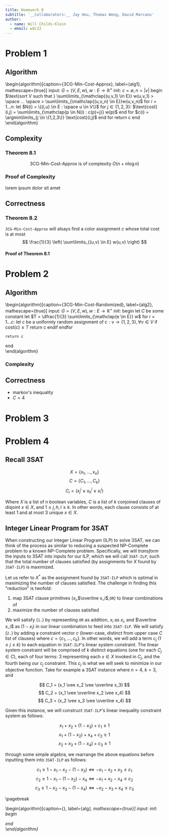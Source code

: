 ```yaml
---
title: Homework 8
subtitle: '__Collaborators:__ Jay Hou, Thomas Weng, David Marcano'
author: 
  - name: Will Childs-Klein
  - email: wdc22
---
```




# Problem 1

## Algorithm

\begin{algorithm}[caption={3CG-Min-Cost-Approx}, label={alg1}, mathescape={true}]
  input: $G = (V,E,w), w: E \rightarrow \mathbb{R}^+$
  init: $c = \emptyset, n = |v|$
  begin
    $\text{sort V such that } \sum\limits_{\mathclap{(u,v_1) \in E}} w(u,v_1) > \space ... \space > \sum\limits_{\mathclap{(u,v_n) \in E}}w(u,v_n)$
    for $i = 1...n$:
      let $N(i) = \{(i,u) \in E : \space u \in V\}$
      for $j \in \{1,2,3\}$:
        $\text{cost}(i,j) = \sum\limits_{\mathclap{p \in N(i) : c(p)=j}} w(p)$
      end for
      $c(i) = \argmin\limits_{j \in \{1,2,3\}} \text{cost}(i,j)$
    end for
    return c
  end
\end{algorithm}

## Complexity

### Theorem 8.1
$$ \text{3CG-Min-Cost-Approx is of complexity } O(n + n \log n) $$

### Proof of Complexity
lorem ipsum dolor sit amet


## Correctness

### Theorem 8.2
`3CG-Min-Cost-Approx` will alsays find a color assignment $c$ whose total cost is at most
$$ \frac{1}{3} \left( \sum\limits_{(u,v) \in E} w(u,v) \right) $$

#### Proof of Theorem 8.1




# Problem 2

## Algorithm

\begin{algorithm}[caption={3CG-Min-Cost-Randomized}, label={alg2}, mathescape={true}]
  input: $G = (V,E,w), w: E \rightarrow \mathbb{R}^+$
  init:
  begin
    let $C$ be some constant
    let $T = \dfrac{1}{3} \sum\limits_{\mathclap{e \in E}} w$
    for $i = 1...c$:
      let $c$ be a uniformly random assignment of $c: v \rightarrow \{1,2,3\}, \forall v \in V$
      if $\text{cost(c)} \leq T$
        return c
      endif
    endfor

    return c
  end       
\end{algorithm}

### Complexity
   

## Correctness
  - markov's inequality
  - $C = 4$



# Problem 3





# Problem 4

## Recall 3SAT
$$ X = \{x_1,...,x_n\} $$
$$ C = \{C_1,...,C_k\} $$
$$ C_i = (x^i_j \vee x^i_h \vee x^i_l) $$

Where $X$ is a list of n boolean variables, $C$ is a list of $k$ conjoined clauses of disjoint $x \in X$, and $1 \leq j,h,l \leq k$. In other words, each clause consists of at least 1 and at most 3 unique $x \in X$. 


## Integer Linear Program for 3SAT
When constructing our Integer Linear Program (ILP) to solve 3SAT, we can think of the process as similar to reducing a suspected NP-Complete problem to a known NP-Complete problem. Specifically, we will *transform* the inputs to 3SAT into inputs for our ILP, which we will call `3SAT-ILP`, such that the total number of clauses satisfied (by assignments for $X$ found by `3SAT-ILP`) is maximized.

Let us refer to $X^*$ as the assignment found by `3SAT-ILP` which is optimal in maximizing the number of clauses satisfied. The challenge in finding this "reduction" is twofold:

  1. map 3SAT clause primitives ($x_i$,$\overline x_i$,`OR`) to linear combinations of 
  2. maximize the number of clauses satisfied

We will satisfy (`1.`) by representing `OR` as addition, $x_i$ as $x_i$, and $\overline x_i$ as $(1 - x_i)$ in our linear combination to feed into `3SAT-ILP`. We will satisfy (`2.`) by adding a constraint vector $c$ (lower-case, distinct from upper case $C$ list of clauses) where $c = \{c_1,...,c_k\}$. In other words, we will add a term $c_j$ ($1 \leq j \leq k$) to each equation in `3SAT-ILP`'s linear system constraint. The linear system constraint will be comprised of $k$ distinct equations (one for each $C_j \in C$), each of four terms: 3 representing each $x \in X$ invoked in $C_j$, and the fourth being our $c_j$ constraint. This $c_j$ is what we will seek to minimize in our objective function. Take for example a 3SAT instance where $n = 4$, $k = 3$, and

$$ C_1 = (x_1 \vee x_2 \vee \overline x_3)  $$
$$ C_2 = (x_1 \vee \overline x_2 \vee x_4)  $$
$$ C_3 = (x_2 \vee x_3 \vee \overline x_4)  $$

Given this instance, we will construct `3SAT-ILP`'s linear inequality constraint system as follows:

$$ x_1 + x_2 + (1 - x_3) + c_1 \geq 1 $$
$$ x_1 + (1 - x_2) + x_4 + c_2 \geq 1 $$
$$ x_2 + x_3 + (1 - x_4) + c_3 \geq 1 $$

through some simple algebra, we rearrange the above equations before inputting them into `3SAT-ILP` as follows:

$$ c_1 \geq 1 - x_1 - x_2 - (1 - x_3) \Leftrightarrow -x_1 - x_2 + x_3 \leq c_1 $$
$$ c_2 \geq 1 - x_1 - (1 - x_2) - x_4 \Leftrightarrow -x_1 + x_2 - x_4 \leq c_2 $$
$$ c_3 \geq 1 - x_2 - x_3 - (1 - x_4) \Leftrightarrow -x_2 - x_3 + x_4 \leq c_3 $$





\pagebreak


\begin{algorithm}[caption={<NAME>}, label={alg<i>}, mathescape={true}]
  input:
  init:
  begin
    
  end       
\end{algorithm}
